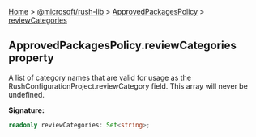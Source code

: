 [Home](./index) &gt; [@microsoft/rush-lib](./rush-lib.md) &gt; [ApprovedPackagesPolicy](./rush-lib.approvedpackagespolicy.md) &gt; [reviewCategories](./rush-lib.approvedpackagespolicy.reviewcategories.md)

## ApprovedPackagesPolicy.reviewCategories property

A list of category names that are valid for usage as the RushConfigurationProject.reviewCategory field. This array will never be undefined.

<b>Signature:</b>

```typescript
readonly reviewCategories: Set<string>;
```
